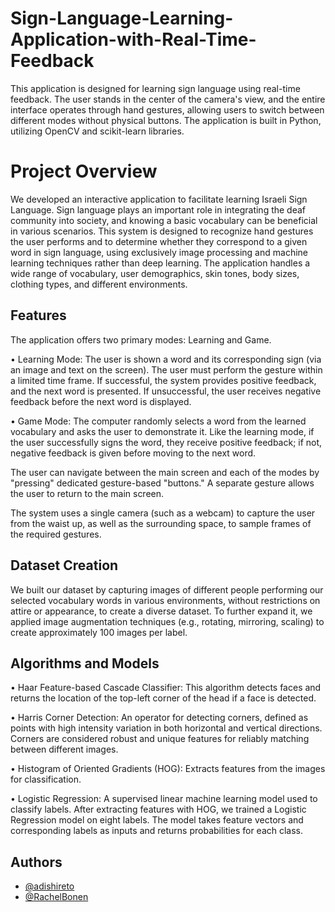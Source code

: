 # Sign-Language-Learning-Application-with-Real-Time-Feedback

This application is designed for learning sign language using real-time feedback. The user stands in the center of the camera's view, and the entire interface operates through hand gestures, allowing users to switch between different modes without physical buttons. The application is built in Python, utilizing OpenCV and scikit-learn libraries.
# Project Overview
We developed an interactive application to facilitate learning Israeli Sign Language. Sign language plays an important role in integrating the deaf community into society, and knowing a basic vocabulary can be beneficial in various scenarios. This system is designed to recognize hand gestures the user performs and to determine whether they correspond to a given word in sign language, using exclusively image processing and machine learning techniques rather than deep learning. The application handles a wide range of vocabulary, user demographics, skin tones, body sizes, clothing types, and different environments.

## Features

The application offers two primary modes: Learning and Game.

•	Learning Mode: The user is shown a word and its corresponding sign (via an image and text on the screen). The user must perform the gesture within a limited time frame. If successful, the system provides positive feedback, and the next word is presented. If unsuccessful, the user receives negative feedback before the next word is displayed.

•	Game Mode: The computer randomly selects a word from the learned vocabulary and asks the user to demonstrate it. Like the learning mode, if the user successfully signs the word, they receive positive feedback; if not, negative feedback is given before moving to the next word.

The user can navigate between the main screen and each of the modes by "pressing" dedicated gesture-based "buttons." A separate gesture allows the user to return to the main screen.

The system uses a single camera (such as a webcam) to capture the user from the waist up, as well as the surrounding space, to sample frames of the required gestures.

## Dataset Creation
We built our dataset by capturing images of different people performing our selected vocabulary words in various environments, without restrictions on attire or appearance, to create a diverse dataset. To further expand it, we applied image augmentation techniques (e.g., rotating, mirroring, scaling) to create approximately 100 images per label.

## Algorithms and Models

•	Haar Feature-based Cascade Classifier: This algorithm detects faces and returns the location of the top-left corner of the head if a face is detected.

•	Harris Corner Detection: An operator for detecting corners, defined as points with high intensity variation in both horizontal and vertical directions. Corners are considered robust and unique features for reliably matching between different images.

•	Histogram of Oriented Gradients (HOG): Extracts features from the images for classification.

•	Logistic Regression: A supervised linear machine learning model used to classify labels. After extracting features with HOG, we trained a Logistic Regression model on eight labels. The model takes feature vectors and corresponding labels as inputs and returns probabilities for each class.

## Authors

- [@adishireto](https://www.github.com/adishireto)
- [@RachelBonen](https://www.github.com/RachelBonen)

